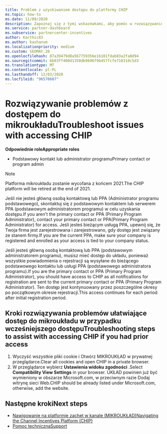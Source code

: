 ```yaml
---
title: Problem z uzyskiwaniem dostępu do platformy CHIP
ms.topic: how-to
ms.date: 11/09/2020
description: Zapoznaj się z tymi wskazówkami, aby pomóc w rozwiązywaniu problemów z używaniem narzędzia do zachęcania kanału (MIKROUKŁAD).
ms.service: partner-dashboard
ms.subservice: partnercenter-incentives
author: Karthic83
ms.author: kashanum
ms.localizationpriority: medium
ms.custom: SEOMAY.20
ms.openlocfilehash: 87a39479d8a567759356e1b101fdab83a2fa0d94
ms.sourcegitcommit: 6b03ff400d1350db9696f9b457fcfe710310c5d3
ms.translationtype: MT
ms.contentlocale: pl-PL
ms.lasthandoff: 12/03/2020
ms.locfileid: "96570607"
---
```

# <a name="troubleshoot-issues-with-accessing-chip"></a><span data-ttu-id="341b3-103">Rozwiązywanie problemów z dostępem do mikroukładu</span><span class="sxs-lookup"><span data-stu-id="341b3-103">Troubleshoot issues with accessing CHIP</span></span>

<span data-ttu-id="341b3-104">**Odpowiednie role**</span><span class="sxs-lookup"><span data-stu-id="341b3-104">**Appropriate roles**</span></span>

- <span data-ttu-id="341b3-105">Podstawowy kontakt lub administrator programu</span><span class="sxs-lookup"><span data-stu-id="341b3-105">Primary contact or program admin</span></span>

>[!NOTE]
><span data-ttu-id="341b3-106">Platforma mikroukładu zostanie wycofana z końcem 2021.</span><span class="sxs-lookup"><span data-stu-id="341b3-106">The CHIP platform will be retired at the end of 2021.</span></span>

<span data-ttu-id="341b3-107">Jeśli nie jesteś główną osobą kontaktową lub PPA (Administrator programu podstawowego), skontaktuj się z podstawowym kontaktem lub serwerem PPA (podstawowym administratorem programu) w celu uzyskania dostępu.</span><span class="sxs-lookup"><span data-stu-id="341b3-107">If you aren't the primary contact or PPA (Primary Program Administrator), contact your primary contact or PPA(Primary Program Administrator) for access.</span></span> <span data-ttu-id="341b3-108">Jeśli jesteś bieżącym usługą PPA, upewnij się, że Twoja firma jest zarejestrowana i zarejestrowano, gdy dostęp jest związany ze stanem firmy.</span><span class="sxs-lookup"><span data-stu-id="341b3-108">If you are the current PPA, make sure your company is registered and enrolled as your access is tied to your company status.</span></span>

<span data-ttu-id="341b3-109">Jeśli jesteś główną osobą kontaktową lub PPA (podstawowym administratorem programu), musisz mieć dostęp do układu, ponieważ wszystkie powiadomienia o rejestracji są wysyłane do bieżącego podstawowego kontaktu lub usługi PPA (podstawowego administratora programu).</span><span class="sxs-lookup"><span data-stu-id="341b3-109">If you are the primary contact or PPA (Primary Program Administrator), you should have access to CHIP as all notifications for registration are sent to the current primary contact or PPA (Primary Program Administrator).</span></span> <span data-ttu-id="341b3-110">Ten dostęp jest kontynuowany przez poszczególne okresy po początkowym okresie rejestracji.</span><span class="sxs-lookup"><span data-stu-id="341b3-110">This access continues for each period after initial registration period.</span></span>

## <a name="troubleshooting-steps-to-assist-with-accessing-chip-if-you-had-prior-access"></a><span data-ttu-id="341b3-111">Kroki rozwiązywania problemów ułatwiające dostęp do mikroukładu w przypadku wcześniejszego dostępu</span><span class="sxs-lookup"><span data-stu-id="341b3-111">Troubleshooting steps to assist with accessing CHIP if you had prior access</span></span>

1. <span data-ttu-id="341b3-112">Wyczyść wszystkie pliki cookie i Otwórz MIKROUKŁAD w prywatnej przeglądarce.</span><span class="sxs-lookup"><span data-stu-id="341b3-112">Clear all cookies and open CHIP in a private browser.</span></span>
1. <span data-ttu-id="341b3-113">W przeglądarce wybierz **Ustawienia widoku zgodności** .</span><span class="sxs-lookup"><span data-stu-id="341b3-113">Select **Compatibility View Settings** in your browser.</span></span> <span data-ttu-id="341b3-114">UKŁAD powinien już być wymieniony w obszarze Microsoft.com, w przeciwnym razie Dodaj witrynę sieci Web.</span><span class="sxs-lookup"><span data-stu-id="341b3-114">CHIP should be already listed under Microsoft.com, otherwise, add the website.</span></span>

## <a name="next-steps"></a><span data-ttu-id="341b3-115">Następne kroki</span><span class="sxs-lookup"><span data-stu-id="341b3-115">Next steps</span></span>

- [<span data-ttu-id="341b3-116">Nawigowanie na platformie zachęt w kanale (MIKROUKŁAD)</span><span class="sxs-lookup"><span data-stu-id="341b3-116">Navigating the Channel Incentives Platform (CHIP)</span></span>](chip-intro.md)
- [<span data-ttu-id="341b3-117">Pomoc techniczna</span><span class="sxs-lookup"><span data-stu-id="341b3-117">Support</span></span>](report-problems-with-partner-center.md)